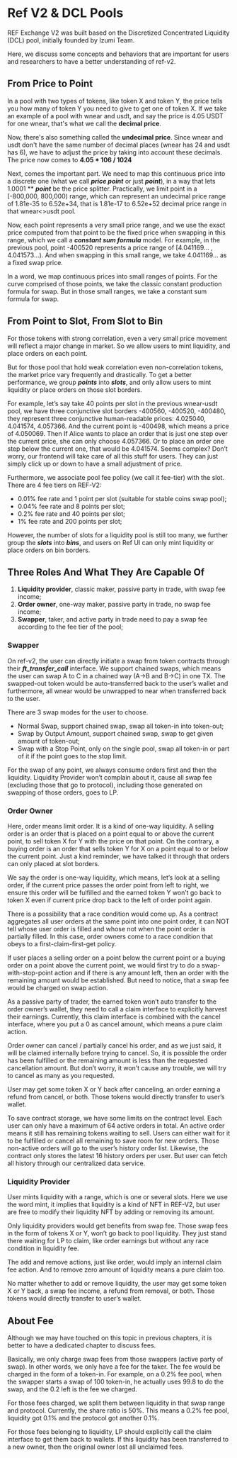 # Ref V2 & DCL Pools

REF Exchange V2 was built based on the Discretized Concentrated Liquidity (DCL) pool, initially founded by Izumi Team.

Here, we discuss some concepts and behaviors that are important for users and researchers to have a better understanding of ref-v2.

## From Price to Point

In a pool with two types of tokens, like token X and token Y, the price tells you how many of token Y you need to give to get one of token X. If we take an example of a pool with wnear and usdt, and say the price is 4.05 USDT for one wnear, that's what we call the **decimal price**.

Now, there's also something called the **undecimal price**. Since wnear and usdt don't have the same number of decimal places (wnear has 24 and usdt has 6), we have to adjust the price by taking into account these decimals. The price now  comes to **4.05 \* 106 / 1024**

Next, comes the important part. We need to map this continuous price into a discrete one (what we call _**price point**_ or just _**point**_), in a way that lets 1.0001 \*\* _**point**_ be the price splitter. Practically, we limit point in a \[-800,000, 800,000) range, which can represent an undecimal price range of 1.81e-35 to 6.52e+34, that is 1.81e-17 to 6.52e+52 decimal price range in that wnear<>usdt pool.

Now, each point represents a very small price range, and we use the exact price computed from that point to be the fixed price when swapping in this range, which we call a _**constant sum formula**_ model. For example, in the previous pool, point -400520 represents a price range of \[4.041169… , 4.041573…). And when swapping in this small range, we take 4.041169… as a fixed swap price.

In a word, we map continuous prices into small ranges of points. For the curve comprised of those points, we take the classic constant production formula for swap. But in those small ranges, we take a constant sum formula for swap.

## From Point to Slot, From Slot to Bin

For those tokens with strong correlation, even a very small price movement will reflect a major change in market. So we allow users to mint liquidity, and place orders on each point.

But for those pool that hold weak correlation even non-correlation tokens, the market price vary frequently and drastically. To get a better performance, we group _**points**_ into _**slots**_, and only allow users to mint liquidity or place orders on those slot borders.

For example, let’s say take 40 points per slot in the previous wnear-usdt pool, we have three conjunctive slot borders -400560, -400520, -400480, they represent three conjunctive human-readable prices: 4.025040, 4.041574, 4.057366. And the current point is -400498, which means a price of 4.050069. Then If Alice wants to place an order that is just one step over the current price, she can only choose 4.057366. Or to place an order one step below the current one, that would be 4.041574. Seems complex? Don’t worry, our frontend will take care of all this stuff for users. They can just simply click up or down to have a small adjustment of price.

Furthermore, we associate pool fee policy (we call it fee-tier) with the slot. There are 4 fee tiers on REF-V2:

* 0.01% fee rate and 1 point per slot (suitable for stable coins swap pool);
* 0.04% fee rate and 8 points per slot;
* 0.2% fee rate and 40 points per slot;
* 1% fee rate and 200 points per slot;

However, the number of slots for a liquidity pool is still too many, we further group the _**slots**_ into _**bins**_, and users on Ref UI can only mint liquidity or place orders on bin borders.

## Three Roles And What They Are Capable Of

1. **Liquidity provider**, classic maker, passive party in trade, with swap fee income;
2. **Order owner**, one-way maker, passive party in trade, no swap fee income;
3. **Swapper**, taker, and active party in trade need to pay a swap fee according to the fee tier of the pool;

### Swapper

On ref-v2, the user can directly initiate a swap from token contracts through their _**ft\_transfer\_call**_ interface. We support chained swaps, which means the user can swap A to C in a chained way (A→B and B→C) in one TX. The swapped-out token would be auto-transferred back to the user’s wallet and furthermore, all wnear would be unwrapped to near when transferred back to the user.

There are 3 swap modes for the user to choose.

* Normal Swap, support chained swap, swap all token-in into token-out;
* Swap by Output Amount, support chained swap, swap to get given amount of token-out;
* Swap with a Stop Point, only on the single pool, swap all token-in or part of it if the point goes to the stop limit.

For the swap of any point, we always consume orders first and then the liquidity. Liquidity Provider won’t complain about it, cause all swap fee (excluding those that go to protocol), including those generated on swapping of those orders, goes to LP.

### Order Owner

Here, order means limit order. It is a kind of one-way liquidity. A selling order is an order that is placed on a point equal to or above the current point, to sell token X for Y with the price on that point. On the contrary, a buying order is an order that sells token Y for X on a point equal to or below the current point. Just a kind reminder, we have talked it through that orders can only placed at slot borders.

We say the order is one-way liquidity, which means, let’s look at a selling order, if the current price passes the order point from left to right, we ensure this order will be fulfilled and the earned token Y won’t go back to token X even if current price drop back to the left of order point again.

There is a possibility that a race condition would come up. As a contract aggregates all user orders at the same point into one point order, it can NOT tell whose user order is filled and whose not when the point order is partially filled. In this case, order owners come to a race condition that obeys to a first-claim-first-get policy.

If user places a selling order on a point below the current point or a buying order on a point above the current point, we would first try to do a swap-with-stop-point action and if there is any amount left, then an order with the remaining amount would be established. But need to notice, that a swap fee would be charged on swap action.

As a passive party of trader, the earned token won’t auto transfer to the order owner’s wallet, they need to call a claim interface to explicitly harvest their earnings. Currently, this claim interface is combined with the cancel interface, where you put a 0 as cancel amount, which means a pure claim action.

Order owner can cancel / partially cancel his order, and as we just said, it will be claimed internally before trying to cancel. So, it is possible the order has been fulfilled or the remaining amount is less than the requested cancellation amount. But don’t worry, it won’t cause any trouble, we will try to cancel as many as you requested.

User may get some token X or Y back after canceling, an order earning a refund from cancel, or both. Those tokens would directly transfer to user’s wallet.

To save contract storage, we have some limits on the contract level. Each user can only have a maximum of 64 active orders in total. An active order means it still has remaining tokens waiting to sell. Users can either wait for it to be fulfilled or cancel all remaining to save room for new orders. Those non-active orders will go to the user’s history order list. Likewise, the contract only stores the latest 16 history orders per user. But user can fetch all history through our centralized data service.

### Liquidity Provider

User mints liquidity with a range, which is one or several slots. Here we use the word mint, it implies that liquidity is a kind of NFT in REF-V2, but user are free to modify their liquidity NFT by adding or removing its amount.

Only liquidity providers would get benefits from swap fee. Those swap fees in the form of tokens X or Y, won’t go back to pool liquidity. They just stand there waiting for LP to claim, like order earnings but without any race condition in liquidity fee.

The add and remove actions, just like order, would imply an internal claim fee action. And to remove zero amount of liquidity means a pure claim too.

No matter whether to add or remove liquidity, the user may get some token X or Y back, a swap fee income, a refund from removal, or both. Those tokens would directly transfer to user’s wallet.

## About Fee

Although we may have touched on this topic in previous chapters, it is better to have a dedicated chapter to discuss fees.

Basically, we only charge swap fees from those swappers (active party of swap). In other words, we only have a fee for the taker. The fee would be charged in the form of a token-in. For example, on a 0.2% fee pool, when the swapper starts a swap of 100 token-in, he actually uses 99.8 to do the swap, and the 0.2 left is the fee we charged.

For those fees charged, we split them between liquidity in that swap range and protocol. Currently, the share ratio is 50%. This means a 0.2% fee pool, liquidity got 0.1% and the protocol got another 0.1%.

For those fees belonging to liquidity, LP should explicitly call the claim interface to get them back to wallets. If this liquidity has been transferred to a new owner, then the original owner lost all unclaimed fees.
